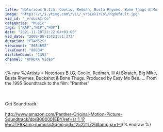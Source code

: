 ```yaml
---
title: "Notorious B.I.G, Coolio, Redman, Busta Rhymes, Bone Thugs & More.. - Points (Explicit)"
image: "https:\/\/i.ytimg.com\/vi\/_vroLokIrCo\/hqdefault.jpg"
vid_id: "_vroLokIrCo"
categories: "Music"
tags: ["RAP","HIP","HOP"]
date: "2021-11-10T22:22:04+03:00"
vid_date: "2009-08-15T23:51:37Z"
duration: "PT4M52S"
viewcount: "8634698"
likeCount: "88034"
dislikeCount: "1392"
channel: "UPROXX Video"
---
```

{% raw %}Artists = Notorious B.I.G, Coolio, Redman, Ill Al Skratch, Big Mike, Busta Rhymes, Buckshot &amp; Bone Thugs. Produced by Easy Mo Bee..... From the 1995 Soundtrack to the film: &quot;Panther&quot;<br /><br /><br /><br />Get Soundtrack:<br /><br /><a rel="nofollow" target="blank" href="http://www.amazon.com/Panther-Original-Motion-Picture-Soundtrack/dp/B000001EBY/ref=sr_1_1?ie=UTF8&amp;s=music&amp;qid=1252211726&amp;sr=1-1">http://www.amazon.com/Panther-Original-Motion-Picture-Soundtrack/dp/B000001EBY/ref=sr_1_1?ie=UTF8&amp;s=music&amp;qid=1252211726&amp;sr=1-1</a>{% endraw %}
